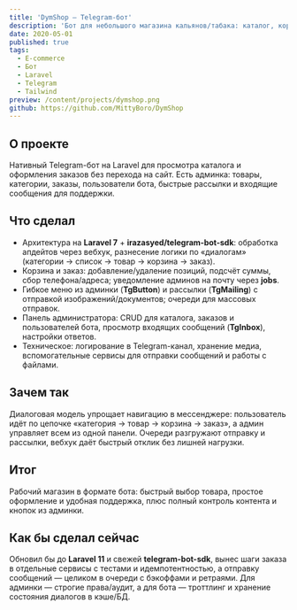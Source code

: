 ```yaml
---
title: 'DymShop — Telegram-бот'
description: 'Бот для небольшого магазина кальянов/табака: каталог, корзина и оформление заказа прямо в Telegram'
date: 2020-05-01
published: true
tags:
  - E-commerce
  - Бот
  - Laravel
  - Telegram
  - Tailwind
preview: /content/projects/dymshop.png
github: https://github.com/MittyBoro/DymShop
---
```


## О проекте

Нативный Telegram-бот на Laravel для просмотра каталога и оформления заказов без перехода на сайт. Есть админка: товары, категории, заказы, пользователи бота, быстрые рассылки и входящие сообщения для поддержки.

## Что сделал

- Архитектура на **Laravel 7** + **irazasyed/telegram-bot-sdk**: обработка апдейтов через вебхук, разнесение логики по «диалогам» (категории → список → товар → корзина → заказ).
- Корзина и заказ: добавление/удаление позиций, подсчёт суммы, сбор телефона/адреса; уведомление админов на почту через **jobs**.
- Гибкое меню из админки (**TgButton**) и рассылки (**TgMailing**) с отправкой изображений/документов; очереди для массовых отправок.
- Панель администратора: CRUD для каталога, заказов и пользователей бота, просмотр входящих сообщений (**TgInbox**), настройки ответов.
- Техническое: логирование в Telegram-канал, хранение медиа, вспомогательные сервисы для отправки сообщений и работы с файлами.

## Зачем так

Диалоговая модель упрощает навигацию в мессенджере: пользователь идёт по цепочке «категория → товар → корзина → заказ», а админ управляет всем из одной панели. Очереди разгружают отправку и рассылки, вебхук даёт быстрый отклик без лишней нагрузки.

## Итог

Рабочий магазин в формате бота: быстрый выбор товара, простое оформление и удобная поддержка, плюс полный контроль контента и кнопок из админки.

## Как бы сделал сейчас

Обновил бы до **Laravel 11** и свежей **telegram-bot-sdk**, вынес шаги заказа в отдельные сервисы с тестами и идемпотентностью, а отправку сообщений — целиком в очереди с бэкоффами и ретраями. Для админки — строгие права/аудит, а для бота — троттлинг и хранение состояния диалогов в кэше/БД.

